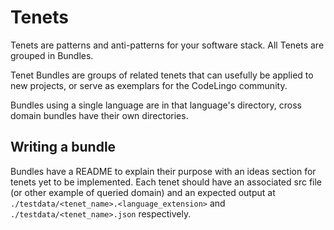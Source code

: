 # Tenets

Tenets are patterns and anti-patterns for your software stack. All Tenets are grouped in Bundles.

Tenet Bundles are groups of related tenets that can usefully be applied to new projects, or serve as exemplars for the CodeLingo community.

Bundles using a single language are in that language's directory, cross domain bundles have their own directories.

## Writing a bundle

Bundles have a README to explain their purpose with an ideas section for tenets yet to be implemented. Each tenet should have an associated src file (or other example of queried domain) and an expected output at `./testdata/<tenet_name>.<language_extension>` and `./testdata/<tenet_name>.json` respectively.
<!-- TODO: build simple  `lingo test-tenet <dir>` command -->
